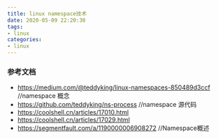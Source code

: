 ```yaml
---
title: linux namespace技术
date: 2020-05-09 22:20:30
tags:
- linux
categories:
- linux
---
```


### 

### 参考文档
- https://medium.com/@teddyking/linux-namespaces-850489d3ccf   //namespace 概念
- https://github.com/teddyking/ns-process  //namespace 源代码
- https://coolshell.cn/articles/17010.html
- https://coolshell.cn/articles/17029.html
- https://segmentfault.com/a/1190000006908272 //Namespace概述